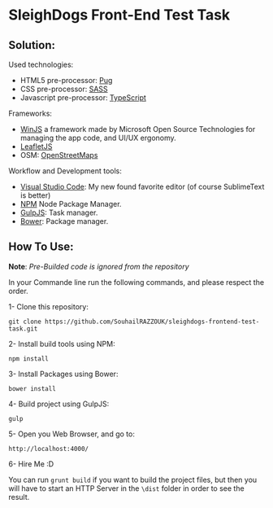 # SleighDogs Front-End Test Task

## Solution:

Used technologies:

- HTML5 pre-processor: [Pug](https://pugjs.org/)
- CSS pre-processor: [SASS](https://sass-lang.com/) 
- Javascript pre-processor: [TypeScript]()

Frameworks:

- [WinJS](http://try.buildwinjs.com) a framework made by Microsoft Open Source Technologies for managing the app code, and UI/UX ergonomy.
- [LeafletJS](http://leafletjs.com/)
- OSM: [OpenStreetMaps](http://www.openstreetmap.org/)

Workflow and Development tools:

- [Visual Studio Code](https://code.visualstudio.com/): My new found favorite editor (of course SublimeText is better)
- [NPM](https://www.npmjs.com/) Node Package Manager.
- [GulpJS](http://www.gulpjs.com): Task manager.
- [Bower](http://www.bower.io): Package manager.

## How To Use:

**Note**: *Pre-Builded code is ignored from the repository*

In your Commande line run the following commands, and please respect the order. 

1- Clone this repository:

```git clone https://github.com/SouhailRAZZOUK/sleighdogs-frontend-test-task.git```

2- Install build tools using NPM:

``` npm install ```

3- Install Packages using Bower:

``` bower install ```

4- Build project using GulpJS:

``` gulp ```

5- Open you Web Browser, and go to:

``` http://localhost:4000/ ```

6- Hire Me :D

You can run ```grunt build``` if you want to build the project files, but then you will have to start an HTTP Server in the ```\dist``` folder in order to see the result.

